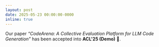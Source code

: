 ```yaml
---
layout: post
date: 2025-05-23 00:00:00-0000
inline: true
---
```


Our paper *“CodeArena: A Collective Evaluation Platform for LLM Code Generation”* has been accepted into **ACL'25 (Demo)** 🎉.
